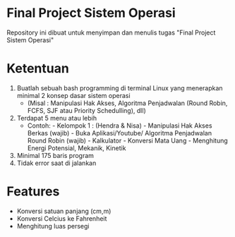 # Final Project Sistem Operasi
Repository ini dibuat untuk menyimpan dan menulis tugas "Final Project Sistem Operasi"

# Ketentuan 
1. Buatlah sebuah bash programming di terminal Linux yang menerapkan minimal 2 konsep dasar sistem operasi
    - (Misal : Manipulasi Hak Akses, Algoritma Penjadwalan (Round Robin, FCFS, SJF atau Priority Schedulling), dll)
2. Terdapat 5 menu atau lebih
    - Contoh: 
           - Kelompok 1 : (Hendra & Nisa)
                - Manipulasi Hak Akses Berkas (wajib)
                - Buka Aplikasi/Youtube/ Algoritma Penjadwalan Round Robin (wajib) 
                - Kalkulator
                - Konversi Mata Uang
                - Menghitung Energi Potensial, Mekanik, Kinetik
3. Minimal 175 baris program
4. Tidak error saat di jalankan

# Features
- Konversi satuan panjang (cm,m)
- Konversi Celcius ke Fahrenheit
- Menghitung luas persegi

# 
